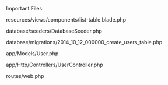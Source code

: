 Important Files:



resources/views/components/list-table.blade.php

database/seeders/DatabaseSeeder.php

database/migrations/2014_10_12_000000_create_users_table.php

app/Models/User.php

app/Http/Controllers/UserController.php

routes/web.php

